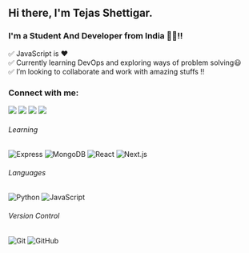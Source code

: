 

## Hi there, I'm Tejas Shettigar. 

<!-- <img src="https://raw.githubusercontent.com/MartinHeinz/MartinHeinz/master/wave.gif" width="30px"> 
 -->
### I'm a Student And Developer from India 👨‍💻!!

✅ JavaScript is ❤ <br/>
✅ Currently learning DevOps and exploring ways of problem solving😃 <br/>
✅ I’m looking to collaborate and work with amazing stuffs !! <br/>
<!-- ✅ 2022 Goals: Contribute more to Open Source projects <br/> -->

### Connect with me:
[<img src="https://img.shields.io/badge/twitter-%231DA1F2.svg?&style=for-the-badge&logo=twitter&logoColor=white" />](https://twitter.com/tejasshettigar1)
[<img src="https://img.shields.io/badge/linkedin-%230077B5.svg?&style=for-the-badge&logo=linkedin&logoColor=white" />](https://www.linkedin.com/in/tejas-shettigar-7ba110221/)
[<img src = "https://img.shields.io/badge/instagram-%23E4405F.svg?&style=for-the-badge&logo=instagram&logoColor=white">](https://www.instagram.com/tezz444_yt/)
[<img src ="https://img.shields.io/badge/Email-Here-%23E4405F.svg?&style=for-the-badge&logo=&logoColor=white%22">](mailto:pagaltezz@gmail.com@gmail.com)

###### Learning

![Express](https://img.shields.io/badge/-Express-black?style=flat-square&logo=Node.js)
![MongoDB](https://img.shields.io/badge/-MongoDB-black?style=flat-square&logo=mongodb)
![React](https://img.shields.io/badge/-React-black?style=flat-square&logo=react)
![Next.js](https://img.shields.io/badge/-Next-black?style=flat-square&logo=Next.js)

###### Languages

![Python](https://img.shields.io/badge/-python-black?style=flat-square&logo=python)
![JavaScript](https://img.shields.io/badge/-JavaScript-black?style=flat-square&logo=javascript)

###### Version Control

![Git](https://img.shields.io/badge/-Git-black?style=flat-square&logo=git)
![GitHub](https://img.shields.io/badge/-GitHub-181717?style=flat-square&logo=github)

